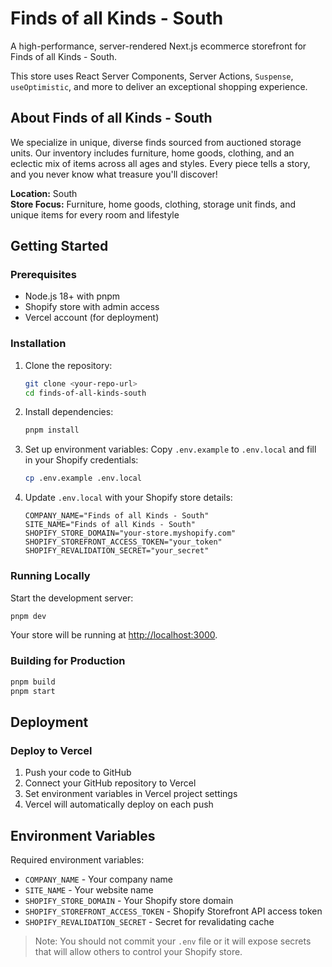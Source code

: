 # Finds of all Kinds - South

A high-performance, server-rendered Next.js ecommerce storefront for Finds of all Kinds - South.

This store uses React Server Components, Server Actions, `Suspense`, `useOptimistic`, and more to deliver an exceptional shopping experience.

## About Finds of all Kinds - South


We specialize in unique, diverse finds sourced from auctioned storage units. Our inventory includes furniture, home goods, clothing, and an eclectic mix of items across all ages and styles. Every piece tells a story, and you never know what treasure you'll discover!

**Location:** South  
**Store Focus:** Furniture, home goods, clothing, storage unit finds, and unique items for every room and lifestyle

## Getting Started

### Prerequisites

- Node.js 18+ with pnpm
- Shopify store with admin access
- Vercel account (for deployment)

### Installation

1. Clone the repository:
   ```bash
   git clone <your-repo-url>
   cd finds-of-all-kinds-south
   ```

2. Install dependencies:
   ```bash
   pnpm install
   ```

3. Set up environment variables:
   Copy `.env.example` to `.env.local` and fill in your Shopify credentials:
   ```bash
   cp .env.example .env.local
   ```

4. Update `.env.local` with your Shopify store details:
   ```
   COMPANY_NAME="Finds of all Kinds - South"
   SITE_NAME="Finds of all Kinds - South"
   SHOPIFY_STORE_DOMAIN="your-store.myshopify.com"
   SHOPIFY_STOREFRONT_ACCESS_TOKEN="your_token"
   SHOPIFY_REVALIDATION_SECRET="your_secret"
   ```

### Running Locally

Start the development server:
```bash
pnpm dev
```

Your store will be running at [http://localhost:3000](http://localhost:3000/).

### Building for Production

```bash
pnpm build
pnpm start
```

## Deployment

### Deploy to Vercel

1. Push your code to GitHub
2. Connect your GitHub repository to Vercel
3. Set environment variables in Vercel project settings
4. Vercel will automatically deploy on each push

## Environment Variables

Required environment variables:

- `COMPANY_NAME` - Your company name
- `SITE_NAME` - Your website name
- `SHOPIFY_STORE_DOMAIN` - Your Shopify store domain
- `SHOPIFY_STOREFRONT_ACCESS_TOKEN` - Shopify Storefront API access token
- `SHOPIFY_REVALIDATION_SECRET` - Secret for revalidating cache

> Note: You should not commit your `.env` file or it will expose secrets that will allow others to control your Shopify store.
